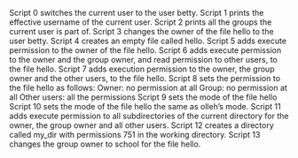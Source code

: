 Script 0 switches the current user to the user betty.
Script 1 prints the effective username of the current user.
Script 2 prints all the groups the current user is part of.
Script 3 changes the owner of the file hello to the user betty. 
Script 4 creates an empty file called hello.
Script 5 adds execute permission to the owner of the file hello.
Script 6 adds execute permission to the owner and the group owner, and read permission to other users, to the file hello.
Script 7 adds execution permission to the owner, the group owner and the other users, to the file hello.
Script 8 sets the permission to the file hello as follows:
Owner: no permission at all
Group: no permission at all
Other users: all the permissions
Script 9 sets the mode of the file hello
Script 10 sets the mode of the file hello the same as olleh’s mode.
Script 11 adds execute permission to all subdirectories of the current directory for the owner, the group owner and all other users.
Script 12 creates a directory called my_dir with permissions 751 in the working directory.
Script 13 changes the group owner to school for the file hello.
